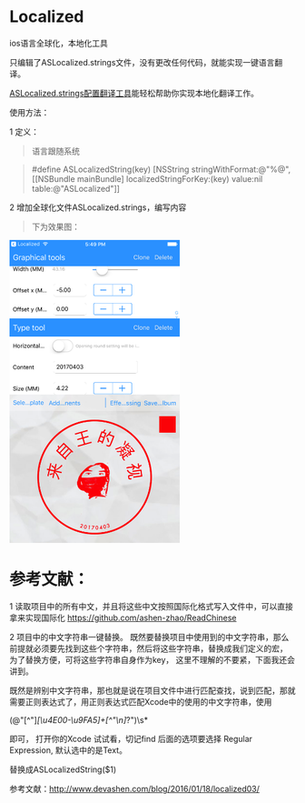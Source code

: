 # Localized
ios语言全球化，本地化工具

只编辑了ASLocalized.strings文件，没有更改任何代码，就能实现一键语言翻译。

[ASLocalized.strings配置翻译工具](https://itunes.apple.com/cn/app/ios%E8%AF%AD%E8%A8%80%E6%9C%AC%E5%9C%B0%E5%8C%96-%E5%9B%BD%E9%99%85%E5%8C%96-xcode%E8%AF%AD%E8%A8%80%E9%85%8D%E7%BD%AE%E7%BF%BB%E8%AF%91%E5%8A%A9%E6%89%8B/id1242666554?l=en&mt=8)能轻松帮助你实现本地化翻译工作。

使用方法：

1 定义：

> 语言跟随系统

> #define ASLocalizedString(key)  [NSString stringWithFormat:@"%@", [[NSBundle mainBundle] localizedStringForKey:(key) value:nil table:@"ASLocalized"]]

2 增加全球化文件ASLocalized.strings，编写内容

> 下为效果图：

<img width='300px' src = 'https://github.com/1617176084/Localized/blob/master/Simulator%20Screen%20Shot%202017%E5%B9%B45%E6%9C%8822%E6%97%A5%20%E4%B8%8B%E5%8D%885.49.23.png'>



# 参考文献：
1 读取项目中的所有中文，并且将这些中文按照国际化格式写入文件中，可以直接拿来实现国际化 
https://github.com/ashen-zhao/ReadChinese

2 项目中的中文字符串一键替换。
既然要替换项目中使用到的中文字符串，那么前提就必须要先找到这些个字符串，然后将这些字符串，替换成我们定义的宏， 为了替换方便，可将这些字符串自身作为key， 这里不理解的不要紧，下面我还会讲到。 

既然是辨别中文字符串，那也就是说在项目文件中进行匹配查找，说到匹配，那就需要正则表达式了，用正则表达式匹配Xcode中的使用的中文字符串，使用

(@"[^"]*[\u4E00-\u9FA5]+[^"\n]*?")\s* 

即可， 打开你的Xcode 试试看，切记find 后面的选项要选择 Regular Expression, 默认选中的是Text。

替换成ASLocalizedString\($1\)

参考文献：http://www.devashen.com/blog/2016/01/18/localized03/
 
